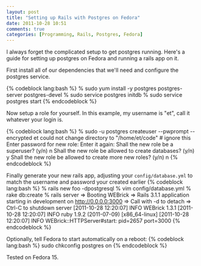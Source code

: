 ```yaml
---
layout: post
title: "Setting up Rails with Postgres on Fedora"
date: 2011-10-28 10:51
comments: true
categories: [Programming, Rails, Postgres, Fedora]
---
```

I always forget the complicated setup to get postgres running.
Here's a guide for setting up postgres on Fedora and running a rails app on it.

First install all of our dependencies that we'll need and configure the postgres service.

{% codeblock lang:bash %}
% sudo yum install -y postgres postgres-server postgres-devel
% sudo service postgres initdb
% sudo service postgres start
{% endcodeblock %}

Now setup a role for yourself. In this example, my username is "et", call it
whatever your login is.

{% codeblock lang:bash %}
% sudo -u postgres createuser --pwprompt --encrypted et
could not change directory to "/home/et/code"    # ignore this
Enter password for new role:
Enter it again:
Shall the new role be a superuser? (y/n) n
Shall the new role be allowed to create databases? (y/n) y
Shall the new role be allowed to create more new roles? (y/n) n
{% endcodeblock %}

Finally generate your new rails app, adjusting your `config/database.yml` to
match the username and password your created earlier
{% codeblock lang:bash %}
% rails new foo -dpostgresql
% vim config/database.yml
% rake db:create
% rails server
=> Booting WEBrick
=> Rails 3.1.1 application starting in development on http://0.0.0.0:3000
=> Call with -d to detach
=> Ctrl-C to shutdown server
[2011-10-28 12:20:07] INFO  WEBrick 1.3.1
[2011-10-28 12:20:07] INFO  ruby 1.9.2 (2011-07-09) [x86_64-linux]
[2011-10-28 12:20:07] INFO  WEBrick::HTTPServer#start: pid=2657 port=3000
{% endcodeblock %}


Optionally, tell Fedora to start automatically on a reboot:
{% codeblock lang:bash %}
sudo chkconfig postgres on
{% endcodeblock %}

Tested on Fedora 15.

